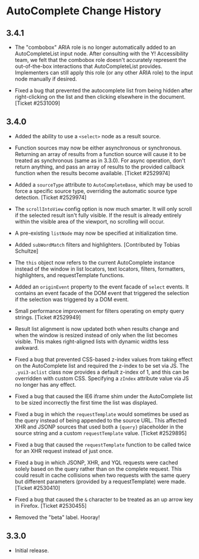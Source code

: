 AutoComplete Change History
===========================

3.4.1
-----

  * The "combobox" ARIA role is no longer automatically added to an
    AutoCompleteList input node. After consulting with the Y! Accessibility
    team, we felt that the combobox role doesn't accurately represent the
    out-of-the-box interactions that AutoCompleteList provides. Implementers can
    still apply this role (or any other ARIA role) to the input node manually if
    desired.

  * Fixed a bug that prevented the autocomplete list from being hidden after
    right-clicking on the list and then clicking elsewhere in the document.
    [Ticket #2531009]


3.4.0
-----

  * Added the ability to use a `<select>` node as a result source.

  * Function sources may now be either asynchronous or synchronous. Returning
    an array of results from a function source will cause it to be treated as
    synchronous (same as in 3.3.0). For async operation, don't return anything,
    and pass an array of results to the provided callback function when the
    results become available. [Ticket #2529974]

  * Added a `sourceType` attribute to `AutoCompleteBase`, which may be used to
    force a specific source type, overriding the automatic source type
    detection. [Ticket #2529974]

  * The `scrollIntoView` config option is now much smarter. It will only scroll
    if the selected result isn't fully visible. If the result is already
    entirely within the visible area of the viewport, no scrolling will occur.

  * A pre-existing `listNode` may now be specified at initialization time.

  * Added `subWordMatch` filters and highlighters. [Contributed by Tobias
    Schultze]

  * The `this` object now refers to the current AutoComplete instance instead of
    the window in list locators, text locators, filters, formatters,
    highlighters, and requestTemplate functions.

  * Added an `originEvent` property to the event facade of `select` events. It
    contains an event facade of the DOM event that triggered the selection if
    the selection was triggered by a DOM event.

  * Small performance improvement for filters operating on empty query strings.
    [Ticket #2529949]

  * Result list alignment is now updated both when results change and when
    the window is resized instead of only when the list becomes visible. This
    makes right-aligned lists with dynamic widths less awkward.

  * Fixed a bug that prevented CSS-based z-index values from taking effect on
    the AutoComplete list and required the z-index to be set via JS. The
    `.yui3-aclist` class now provides a default z-index of 1, and this can be
    overridden with custom CSS. Specifying a `zIndex` attribute value via JS
    no longer has any effect.

  * Fixed a bug that caused the IE6 iframe shim under the AutoComplete list to
    be sized incorrectly the first time the list was displayed.

  * Fixed a bug in which the `requestTemplate` would sometimes be used as the
    query instead of being appended to the source URL. This affected XHR and
    JSONP sources that used both a `{query}` placeholder in the source string
    and a custom `requestTemplate` value. [Ticket #2529895]

  * Fixed a bug that caused the `requestTemplate` function to be called twice
    for an XHR request instead of just once.

  * Fixed a bug in which JSONP, XHR, and YQL requests were cached solely based
    on the query rather than on the complete request. This could result in
    cache collisions when two requests with the same query but different
    parameters (provided by a requestTemplate) were made. [Ticket #2530410]

  * Fixed a bug that caused the `&` character to be treated as an up arrow
    key in Firefox. [Ticket #2530455]

  * Removed the "beta" label. Hooray!


3.3.0
-----

  * Initial release.
